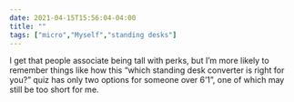```yaml
---
date: 2021-04-15T15:56:04-04:00
title: ""
tags: ["micro","Myself","standing desks"]
---
```

I get that people associate being tall with perks, but I’m more likely to remember things like how this “which standing desk converter is right for you?” quiz has only two options for someone over 6’1”, one of which may still be too short for me.
